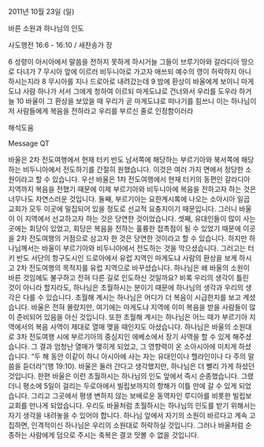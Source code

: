 2011년 10월 23일 (일)

바른 소원과 하나님의 인도



사도행전 16:6 - 16:10 / 새찬송가  장


6 성령이 아시아에서 말씀을 전하지 못하게 하시거늘 그들이 브루기아와 갈라디아 땅으로 다녀가
7 무시아 앞에 이르러 비두니아로 가고자 애쓰되 예수의 영이 허락하지 아니하시는지라
8 무시아를 지나 드로아로 내려갔는데
9 밤에 환상이 바울에게 보이니 마게도냐 사람 하나가 서서 그에게 청하여 이르되 마게도냐로 건너와서 우리를 도우라 하거늘
10 바울이 그 환상을 보았을 때 우리가 곧 마게도냐로 떠나기를 힘쓰니 이는 하나님이 저 사람들에게 복음을 전하라고 우리를 부르신 줄로 인정함이러라

해석도움





Message QT

바울은 2차 전도여행에서 현재 터키 반도 남서쪽에 해당하는 부르기아와 북서쪽에 해당하는 비두니아에서 전도하기를 간절히 원했습니다. 이것은 여러 가지 면에서 정당한 소원이라고 할 수 있습니다. 우선 바울은 1차 전도여행에서 현재 터키의 동편인 갈라디아 지역까지 복음을 전했기 때문에 이제 부르기아와 비두니아에 복음을 전하고자 하는 것은 너무나도 자연스러운 것입니다. 둘째, 부르기아는 요한계시록에 나오는 소아시아 일곱 교회가 모두 이곳에 밀집되어 있을 정도로 선교적 요충지이기 때문입니다. 그러니 바울이 이 지역에서 선교하고자 하는 것은 당연한 것이었습니다. 셋째, 유대인들이 많이 사는 곳에는 회당이 있었고, 회당은 복음을 전하는 훌륭한 접촉점이 될 수 있었기 때문에 이곳을 2차 전도여행의 거점으로 삼고자 한 것은 당연한 것이라고 할 수 있습니다. 하지만 하나님께서는 바울이 부르기아와 비두니아에서 전도하는 것을 막으셨습니다. 그러고는 터키 반도 서단의 항구도시인 드로아에서 유럽 지역인 마게도냐 사람의 환상을 보게 하시고 2차 전도여행의 목적지를 유럽 지역으로 바꾸셨습니다.
하나님은 왜 바울의 소원이 바른 것임에도 불구하고 전혀 다른 길로 인도하신 것일까요? 비록 우리의 생각이 틀린 것이 아니라 할지라도, 하나님은 초월하시는 분이기 때문에 하나님의 생각과 우리의 생각은 다를 수 있습니다. 초월해 계시는 하나님은 어디가 더 복음이 시급한지를 보고 계셨습니다. 바울은 전혀 몰랐지만, 여기에는 마게도냐 지역에 이미 복음을 받을 사람들이 많이 준비되어 있음을 아신 것입니다. 또한 초월해 계시는 하나님은 어느 때가 부르기아 지역에서의 복음 사역이 제대로 열매 맺을 때인지도 아셨습니다. 하나님은 바울의 소원대로 3차 전도여행 시에 부르기아의 중심지인 에베소에서 장기 사역을 할 수 있게 해주셨습니다. 그 결과 엄청난 열매가 맺히게 되었고, 그 영향력이 온 소아시아에 미치게 하셨습니다. “두 해 동안 이같이 하니 아시아에 사는 자는 유대인이나 헬라인이나 다 주의 말씀을 듣더라”(행 19:10). 바울은 둘러 간다고 생각했지만, 하나님은 더 빨리 가게 하셨던 것입니다.
한편 바울은 이런 초월하시는 하나님의 인도 앞에서 즉시 순종했습니다. 그랬더니 평소에 5일이 걸리는 두로아에서 빌립보까지의 항해가 이틀 만에 갈 수 있게 되었습니다. 그리고 그곳에서 평생 변하지 않는 보배로운 동역자인 루디아를 비롯한 빌립보교회를 만나게 되었습니다. 
우리도 바울처럼 초월하시는 하나님의 인도를 받기 위해서는 자기 생각을 내려놓을 수 있어야 합니다. 하나님 앞에서 자기의 소원이 바르다고 계속 고집하면, 인격적이신 하나님은 우리의 소원대로 허락하실 것입니다. 그러나 바울처럼 순종하는 사람에게 덤으로 주시는 축복은 결코 맛볼 수 없을 것입니다.